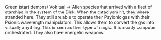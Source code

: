 Green (star) demons/ Vok taal -> Alien species that arrived with a fleet of starships in the system of the Disk. When the cataclysm hit, they where stranded here. They still are able to operate their Psyionic gas with their Psionic wavelength manipulators.
This allows them to convert the gas into virtually anything. This is seen as their type of magic. It is mostly computer orchestrated. They also have energetic weapons.